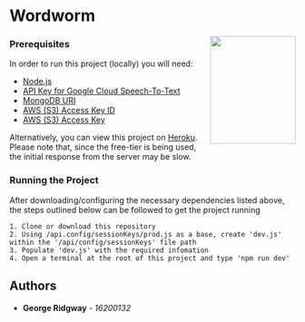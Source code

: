 # Wordworm

<img align="right" width="150" height="190" src="https://seeklogo.com/images/U/University_College_Dublin_FC-logo-4F4707D61E-seeklogo.com.png">

### Prerequisites

In order to run this project (locally) you will need:

- [Node.js](https://nodejs.org/en/)
- [API Key for Google Cloud Speech-To-Text](https://cloud.google.com/speech-to-text)
- [MongoDB URI](https://docs.mongodb.com/guides/server/drivers/)
- [AWS (S3) Access Key ID](https://aws.amazon.com/s3/)
- [AWS (S3) Access Key](https://aws.amazon.com/s3/)

Alternatively, you can view this project on [Heroku](https://wordworm.herokuapp.com/). Please note that, since the free-tier is being used, the initial response from the server may be slow.

### Running the Project

After downloading/configuring the necessary dependencies listed above, the steps outlined below can be followed to get the project running

```
1. Clone or download this repository
2. Using /api.config/sessionKeys/prod.js as a base, create 'dev.js' within the '/api/config/sessionKeys' file path
3. Populate 'dev.js' with the required infomation
4. Open a terminal at the root of this project and type 'npm run dev'
```

## Authors

- **George Ridgway** - _16200132_
